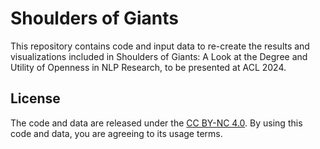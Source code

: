 # Shoulders of Giants

This repository contains code and input data to re-create the results and visualizations included in Shoulders of Giants: A Look at the Degree and Utility of Openness in NLP Research, to be presented at ACL 2024.





## License

The code and data are released under the [CC BY-NC 4.0](https://creativecommons.org/licenses/by-nc/4.0/).  By using this code and data, you are agreeing to its usage terms.
